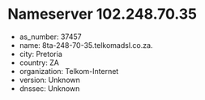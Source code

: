 # Nameserver 102.248.70.35

* as_number: 37457
* name: 8ta-248-70-35.telkomadsl.co.za.
* city: Pretoria
* country: ZA
* organization: Telkom-Internet
* version: Unknown
* dnssec: Unknown
